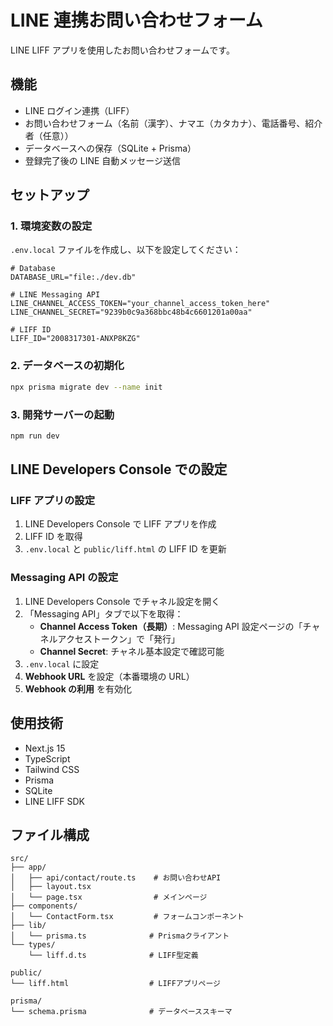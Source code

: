 # LINE 連携お問い合わせフォーム

LINE LIFF アプリを使用したお問い合わせフォームです。

## 機能

- LINE ログイン連携（LIFF）
- お問い合わせフォーム（名前（漢字）、ナマエ（カタカナ）、電話番号、紹介者（任意））
- データベースへの保存（SQLite + Prisma）
- 登録完了後の LINE 自動メッセージ送信

## セットアップ

### 1. 環境変数の設定

`.env.local` ファイルを作成し、以下を設定してください：

```env
# Database
DATABASE_URL="file:./dev.db"

# LINE Messaging API
LINE_CHANNEL_ACCESS_TOKEN="your_channel_access_token_here"
LINE_CHANNEL_SECRET="9239b0c9a368bbc48b4c6601201a00aa"

# LIFF ID
LIFF_ID="2008317301-ANXP8KZG"
```

### 2. データベースの初期化

```bash
npx prisma migrate dev --name init
```

### 3. 開発サーバーの起動

```bash
npm run dev
```

## LINE Developers Console での設定

### LIFF アプリの設定

1. LINE Developers Console で LIFF アプリを作成
2. LIFF ID を取得
3. `.env.local` と `public/liff.html` の LIFF ID を更新

### Messaging API の設定

1. LINE Developers Console でチャネル設定を開く
2. 「Messaging API」タブで以下を取得：
   - **Channel Access Token（長期）**: Messaging API 設定ページの「チャネルアクセストークン」で「発行」
   - **Channel Secret**: チャネル基本設定で確認可能
3. `.env.local` に設定
4. **Webhook URL** を設定（本番環境の URL）
5. **Webhook の利用** を有効化

## 使用技術

- Next.js 15
- TypeScript
- Tailwind CSS
- Prisma
- SQLite
- LINE LIFF SDK

## ファイル構成

```
src/
├── app/
│   ├── api/contact/route.ts    # お問い合わせAPI
│   ├── layout.tsx
│   └── page.tsx                # メインページ
├── components/
│   └── ContactForm.tsx         # フォームコンポーネント
├── lib/
│   └── prisma.ts              # Prismaクライアント
└── types/
    └── liff.d.ts              # LIFF型定義

public/
└── liff.html                  # LIFFアプリページ

prisma/
└── schema.prisma              # データベーススキーマ
```
